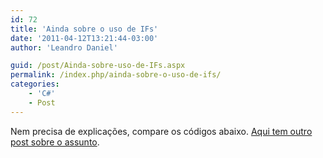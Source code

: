 ```yaml
---
id: 72
title: 'Ainda sobre o uso de IFs'
date: '2011-04-12T13:21:44-03:00'
author: 'Leandro Daniel'

guid: /post/Ainda-sobre-uso-de-IFs.aspx
permalink: /index.php/ainda-sobre-o-uso-de-ifs/
categories:
    - 'C#'
    - Post
---
```


Nem precisa de explicações, compare os códigos abaixo. [Aqui tem outro post sobre o assunto](http://www.leandrodaniel.com/post/Voce-se-preocupa-com-os-IFs-suficientemente).

 <script src="https://gist.github.com/915818.js"> </script>